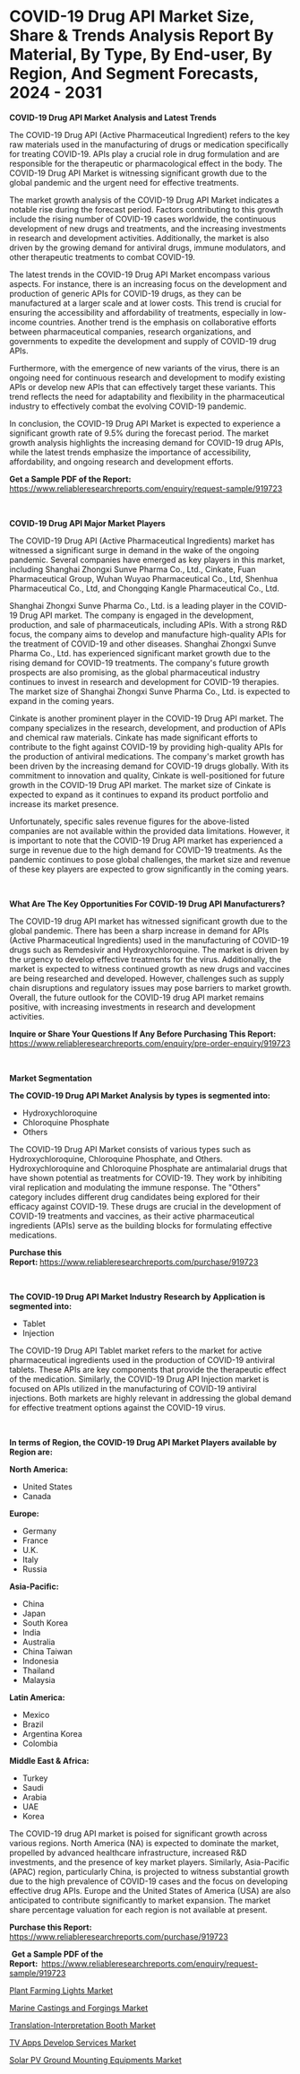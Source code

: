 <p><h1>COVID-19 Drug API Market Size, Share & Trends Analysis Report By Material, By Type, By End-user, By Region, And Segment Forecasts, 2024 - 2031</h1></p><p><strong>COVID-19 Drug API Market Analysis and Latest Trends</strong></p>
<p><p>The COVID-19 Drug API (Active Pharmaceutical Ingredient) refers to the key raw materials used in the manufacturing of drugs or medication specifically for treating COVID-19. APIs play a crucial role in drug formulation and are responsible for the therapeutic or pharmacological effect in the body. The COVID-19 Drug API Market is witnessing significant growth due to the global pandemic and the urgent need for effective treatments.</p><p>The market growth analysis of the COVID-19 Drug API Market indicates a notable rise during the forecast period. Factors contributing to this growth include the rising number of COVID-19 cases worldwide, the continuous development of new drugs and treatments, and the increasing investments in research and development activities. Additionally, the market is also driven by the growing demand for antiviral drugs, immune modulators, and other therapeutic treatments to combat COVID-19.</p><p>The latest trends in the COVID-19 Drug API Market encompass various aspects. For instance, there is an increasing focus on the development and production of generic APIs for COVID-19 drugs, as they can be manufactured at a larger scale and at lower costs. This trend is crucial for ensuring the accessibility and affordability of treatments, especially in low-income countries. Another trend is the emphasis on collaborative efforts between pharmaceutical companies, research organizations, and governments to expedite the development and supply of COVID-19 drug APIs.</p><p>Furthermore, with the emergence of new variants of the virus, there is an ongoing need for continuous research and development to modify existing APIs or develop new APIs that can effectively target these variants. This trend reflects the need for adaptability and flexibility in the pharmaceutical industry to effectively combat the evolving COVID-19 pandemic.</p><p>In conclusion, the COVID-19 Drug API Market is expected to experience a significant growth rate of 9.5% during the forecast period. The market growth analysis highlights the increasing demand for COVID-19 drug APIs, while the latest trends emphasize the importance of accessibility, affordability, and ongoing research and development efforts.</p></p>
<p><strong>Get a Sample PDF of the Report:&nbsp;</strong> <a href="https://www.reliableresearchreports.com/enquiry/request-sample/919723">https://www.reliableresearchreports.com/enquiry/request-sample/919723</a></p>
<p>&nbsp;</p>
<p><strong>COVID-19 Drug API Major Market Players</strong></p>
<p><p>The COVID-19 Drug API (Active Pharmaceutical Ingredients) market has witnessed a significant surge in demand in the wake of the ongoing pandemic. Several companies have emerged as key players in this market, including Shanghai Zhongxi Sunve Pharma Co., Ltd., Cinkate, Fuan Pharmaceutical Group, Wuhan Wuyao Pharmaceutical Co., Ltd, Shenhua Pharmaceutical Co., Ltd, and Chongqing Kangle Pharmaceutical Co., Ltd.</p><p>Shanghai Zhongxi Sunve Pharma Co., Ltd. is a leading player in the COVID-19 Drug API market. The company is engaged in the development, production, and sale of pharmaceuticals, including APIs. With a strong R&D focus, the company aims to develop and manufacture high-quality APIs for the treatment of COVID-19 and other diseases. Shanghai Zhongxi Sunve Pharma Co., Ltd. has experienced significant market growth due to the rising demand for COVID-19 treatments. The company's future growth prospects are also promising, as the global pharmaceutical industry continues to invest in research and development for COVID-19 therapies. The market size of Shanghai Zhongxi Sunve Pharma Co., Ltd. is expected to expand in the coming years.</p><p>Cinkate is another prominent player in the COVID-19 Drug API market. The company specializes in the research, development, and production of APIs and chemical raw materials. Cinkate has made significant efforts to contribute to the fight against COVID-19 by providing high-quality APIs for the production of antiviral medications. The company's market growth has been driven by the increasing demand for COVID-19 drugs globally. With its commitment to innovation and quality, Cinkate is well-positioned for future growth in the COVID-19 Drug API market. The market size of Cinkate is expected to expand as it continues to expand its product portfolio and increase its market presence.</p><p>Unfortunately, specific sales revenue figures for the above-listed companies are not available within the provided data limitations. However, it is important to note that the COVID-19 Drug API market has experienced a surge in revenue due to the high demand for COVID-19 treatments. As the pandemic continues to pose global challenges, the market size and revenue of these key players are expected to grow significantly in the coming years.</p></p>
<p>&nbsp;</p>
<p><strong>What Are The Key Opportunities For COVID-19 Drug API Manufacturers?</strong></p>
<p><p>The COVID-19 drug API market has witnessed significant growth due to the global pandemic. There has been a sharp increase in demand for APIs (Active Pharmaceutical Ingredients) used in the manufacturing of COVID-19 drugs such as Remdesivir and Hydroxychloroquine. The market is driven by the urgency to develop effective treatments for the virus. Additionally, the market is expected to witness continued growth as new drugs and vaccines are being researched and developed. However, challenges such as supply chain disruptions and regulatory issues may pose barriers to market growth. Overall, the future outlook for the COVID-19 drug API market remains positive, with increasing investments in research and development activities.</p></p>
<p><strong>Inquire or Share Your Questions If Any Before Purchasing This Report:</strong> <a href="https://www.reliableresearchreports.com/enquiry/pre-order-enquiry/919723">https://www.reliableresearchreports.com/enquiry/pre-order-enquiry/919723</a></p>
<p>&nbsp;</p>
<p><strong>Market Segmentation</strong></p>
<p><strong>The COVID-19 Drug API Market Analysis by types is segmented into:</strong></p>
<p><ul><li>Hydroxychloroquine</li><li>Chloroquine Phosphate</li><li>Others</li></ul></p>
<p><p>The COVID-19 Drug API Market consists of various types such as Hydroxychloroquine, Chloroquine Phosphate, and Others. Hydroxychloroquine and Chloroquine Phosphate are antimalarial drugs that have shown potential as treatments for COVID-19. They work by inhibiting viral replication and modulating the immune response. The "Others" category includes different drug candidates being explored for their efficacy against COVID-19. These drugs are crucial in the development of COVID-19 treatments and vaccines, as their active pharmaceutical ingredients (APIs) serve as the building blocks for formulating effective medications.</p></p>
<p><strong>Purchase this Report:&nbsp;</strong><a href="https://www.reliableresearchreports.com/purchase/919723">https://www.reliableresearchreports.com/purchase/919723</a></p>
<p>&nbsp;</p>
<p><strong>The COVID-19 Drug API Market Industry Research by Application is segmented into:</strong></p>
<p><ul><li>Tablet</li><li>Injection</li></ul></p>
<p><p>The COVID-19 Drug API Tablet market refers to the market for active pharmaceutical ingredients used in the production of COVID-19 antiviral tablets. These APIs are key components that provide the therapeutic effect of the medication. Similarly, the COVID-19 Drug API Injection market is focused on APIs utilized in the manufacturing of COVID-19 antiviral injections. Both markets are highly relevant in addressing the global demand for effective treatment options against the COVID-19 virus.</p></p>
<p>&nbsp;</p>
<p><strong>In terms of Region, the COVID-19 Drug API Market Players available by Region are:</strong></p>
<p>
    <p> <strong> North America: </strong>
        <ul>
            <li>United States</li>
            <li>Canada</li>
        </ul>
        </p> 
    <p> <strong> Europe: </strong>
        <ul>
            <li>Germany</li>
            <li>France</li>
            <li>U.K.</li>
            <li>Italy</li>
            <li>Russia</li>
        </ul>
        </p> 
    <p> <strong> Asia-Pacific: </strong>
        <ul>
            <li>China</li>
            <li>Japan</li>
            <li>South Korea</li>
            <li>India</li>
            <li>Australia</li>
            <li>China Taiwan</li>
            <li>Indonesia</li>
            <li>Thailand</li>
            <li>Malaysia</li>
        </ul>
        </p> 
    <p> <strong> Latin America: </strong>
        <ul>
            <li>Mexico</li>
            <li>Brazil</li>
            <li>Argentina Korea</li>
            <li>Colombia</li>
        </ul>
        </p> 
    <p> <strong> Middle East & Africa: </strong>
        <ul>
            <li>Turkey</li>
            <li>Saudi</li>
            <li>Arabia</li>
            <li>UAE</li>
            <li>Korea</li>
        </ul>
    </p>
    </p>
<p><p>The COVID-19 drug API market is poised for significant growth across various regions. North America (NA) is expected to dominate the market, propelled by advanced healthcare infrastructure, increased R&D investments, and the presence of key market players. Similarly, Asia-Pacific (APAC) region, particularly China, is projected to witness substantial growth due to the high prevalence of COVID-19 cases and the focus on developing effective drug APIs. Europe and the United States of America (USA) are also anticipated to contribute significantly to market expansion. The market share percentage valuation for each region is not available at present.</p></p>
<p><strong>Purchase this Report: </strong><a href="https://www.reliableresearchreports.com/purchase/919723">https://www.reliableresearchreports.com/purchase/919723</a></p>
<p>&nbsp;<strong>Get a Sample PDF of the Report:&nbsp;&nbsp;</strong><a href="https://www.reliableresearchreports.com/enquiry/request-sample/919723">https://www.reliableresearchreports.com/enquiry/request-sample/919723</a></p>
<p><strong></strong></p>
<p><p><a href="https://medium.com/@piperhickle/plant-farming-lights-market-size-reveals-the-best-marketing-channels-in-global-industry-e132a9b86685">Plant Farming Lights Market</a></p><p><a href="https://medium.com/@piperhickle/marine-castings-and-forgings-market-research-report-its-history-and-forecast-2024-to-2031-73ef31622917">Marine Castings and Forgings Market</a></p><p><a href="https://medium.com/@piperhickle/decoding-translation-interpretation-booth-market-metrics-market-share-trends-and-growth-patterns-3c30c8406469">Translation-Interpretation Booth Market</a></p><p><a href="https://medium.com/@piperhickle/tv-apps-develop-services-market-size-and-market-trends-complete-industry-overview-2024-to-2031-cd8348e70122">TV Apps Develop Services Market</a></p><p><a href="https://medium.com/@piperhickle/solar-pv-ground-mounting-equipments-market-size-market-outlook-and-market-forecast-2024-to-2031-73c3bac34156">Solar PV Ground Mounting Equipments Market</a></p></p>